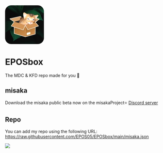 ![Icon](https://raw.githubusercontent.com/EPOS05/EPOSbox/main/RepoAssets/leafEPOSbox_github.png)
# EPOSbox
The MDC & KFD repo made for you 🍃

## misaka
Download the misaka public beta now on the misakaProject⭐ [Discord server](https://discord.gg/vGByEU7UzX)

## Repo
You can add my repo using the following URL: https://raw.githubusercontent.com/EPOS05/EPOSbox/main/misaka.json  

[<img src="https://s18955.pcdn.co/wp-content/uploads/2018/02/github.png" width="25"/>](misaka://addrepo=https://raw.githubusercontent.com/EPOS05/EPOSbox/main/misaka.json)

